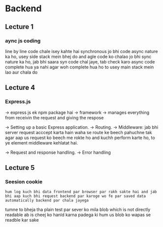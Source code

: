 # Backend

## Lecture 1

### aync js coding

line by line code chale isey kahte hai synchronous
jo bhi code async nature ka ho, usey side stack mein bhej do 
and agle code ko chalao jo bhi sync nature ka ho, jab bhi saara syn code chal jaye, tab check karo async code complete hua ya nahi agar woh complete hua ho to usey main stack mein lao aur chala do    



## Lecture 4

### Express.js

-> express js ek npm package hai
-> framework
-> manages everything from receivin the request and giving the respose

-> Setting up a basic Express application.
-> Routing.
-> Middleware:
   jab bhi server request acccept karta hain waha se route ke beech pahuchne tak agar aap us request ko beech me rokte ho and kuchh perform karte ho, to ye element middleware kehlatat hai.

-> Request and response handling.
-> Error handling

## Lecture 5

### Seesion cookie
    hum log kuch bhi data frontend par browser par rakh sakte hai and jab bhi aap kuch bhi request backend par karoge wo fe par saved data automatically backend par chala jayega


tumne to bheja tha plain test par sever ko mila blob which is not directly readable ab is cheej ko hanld karna padega ki hum us blob ko wapas se readble kar sake